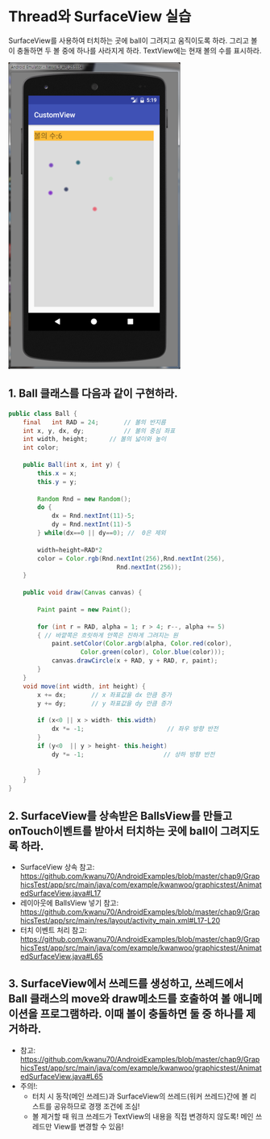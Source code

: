 # Thread와 SurfaceView 실습

SurfaceView를 사용하여 터치하는 곳에 ball이 그려지고 움직이도록 하라. 그리고 볼이 충돌하면 두 볼 중에 하나를 사라지게 하라.
TextView에는 현재 볼의 수를 표시하라.

<img src="images/custom-view-lab2.png">

## 1. Ball 클래스를 다음과 같이 구현하라.

```java
public class Ball {
    final   int RAD = 24;     	// 볼의 반지름
    int x, y, dx, dy;         	// 볼의 중심 좌표
    int width, height;    	// 볼의 넓이와 높이
    int color;

    public Ball(int x, int y) {
        this.x = x;
        this.y = y;

        Random Rnd = new Random();
        do {
            dx = Rnd.nextInt(11)-5;
            dy = Rnd.nextInt(11)-5
        } while(dx==0 || dy==0); //  0은 제외

        width=height=RAD*2
        color = Color.rgb(Rnd.nextInt(256),Rnd.nextInt(256),
		                      Rnd.nextInt(256));
    }

    public void draw(Canvas canvas) {

        Paint paint = new Paint();

        for (int r = RAD, alpha = 1; r > 4; r--, alpha += 5)
        { // 바깥쪽은 흐릿하게 안쪽은 진하게 그려지는 원
            paint.setColor(Color.argb(alpha, Color.red(color),
                    Color.green(color), Color.blue(color)));
            canvas.drawCircle(x + RAD, y + RAD, r, paint);
        }
    }
    void move(int width, int height) {
        x += dx;       // x 좌표값을 dx 만큼 증가
        y += dy;       // y 좌표값을 dy 만큼 증가

        if (x<0 || x > width- this.width)
            dx *= -1;                       // 좌우 방향 반전
        }
        if (y<0  || y > height- this.height)
            dy *= -1;                      // 상하 방향 반전

        }
    }
}
```

## 2. SurfaceView를 상속받은 BallsView를 만들고 onTouch이벤트를 받아서 터치하는 곳에 ball이 그려지도록 하라.
* SurfaceView 상속 참고: https://github.com/kwanu70/AndroidExamples/blob/master/chap9/GraphicsTest/app/src/main/java/com/example/kwanwoo/graphicstest/AnimatedSurfaceView.java#L17
* 레이아웃에 BallsView 넣기 참고: https://github.com/kwanu70/AndroidExamples/blob/master/chap9/GraphicsTest/app/src/main/res/layout/activity_main.xml#L17-L20
* 터치 이벤트 처리 참고: https://github.com/kwanu70/AndroidExamples/blob/master/chap9/GraphicsTest/app/src/main/java/com/example/kwanwoo/graphicstest/AnimatedSurfaceView.java#L65

## 3. SurfaceView에서 쓰레드를 생성하고, 쓰레드에서 Ball 클래스의 move와 draw메소드를 호출하여 볼 애니메이션을 프로그램하라. 이때 볼이 충돌하면 둘 중 하나를 제거하라.
* 참고:
https://github.com/kwanu70/AndroidExamples/blob/master/chap9/GraphicsTest/app/src/main/java/com/example/kwanwoo/graphicstest/AnimatedSurfaceView.java#L65
* 주의!:
    - 터치 시 동작(메인 쓰레드)과 SurfaceView의 쓰레드(워커 쓰레드)간에 볼 리스트를 공유하므로 경쟁 조건에 조심!
    - 볼 제거할 때 워크 쓰레드가 TextView의 내용을 직접 변경하지 않도록! 메인 쓰레드만 View를 변경할 수 있음!
